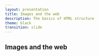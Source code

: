 ```yaml
---
layout: presentation
title: Images and the web
description: The basics of HTML structure
theme: black
transition: slide
---
```


<!--

Images and the web
  * JPG: Photos
  * PNG: Graphics
  * GIF: Animation
  * SVG: Vector
  
  * File size differences
  * Resolution vs compression
  
Exercise:
  * Resize image adjust compression
  * Make a GIF
  * Import an SVG
    * As image
    * As object
    * Copy and paste
  
-->

<section>

  <h2>Images and the web</h2>

</section>